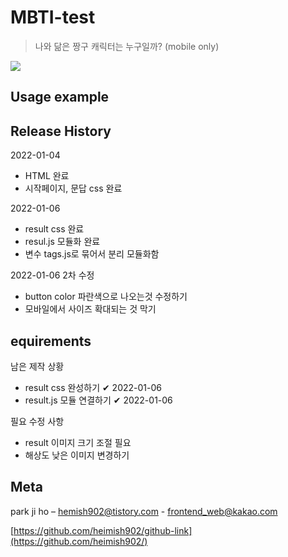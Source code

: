 # MBTI-test

> 나와 닮은 짱구 캐릭터는 누구일까? (mobile only)

<!-- <img src="https://img.shields.io/badge/-HTML5-E34F26?style=flat&logo=HTML5" />
<img src="https://img.shields.io/badge/-CSS3-1572B6?style=flat&logo=CSS3" />
<img src="https://img.shields.io/badge/-jQuery-0769AD?style=flat&logo=jQuery" /> -->

![](header.png)

## Usage example

## Release History

2022-01-04
- HTML 완료
- 시작페이지, 문답 css 완료 

2022-01-06
- result css 완료 
- resul.js 모듈화 완료 
- 변수 tags.js로 묶어서 분리 모듈화함

2022-01-06 2차 수정 
- button color 파란색으로 나오는것 수정하기
- 모바일에서 사이즈 확대되는 것 막기

## equirements

남은 제작 상황
- result css 완성하기 ✔ 2022-01-06
- result.js 모듈 연결하기 ✔ 2022-01-06

필요 수정 사항 
- result 이미지 크기 조절 필요 
- 해상도 낮은 이미지 변경하기 

## Meta

park ji ho – [hemish902@tistory.com](https://heimish902@tistory.com) - frontend_web@kakao.com

[https://github.com/heimish902/github-link](https://github.com/heimish902/)
